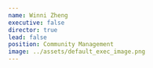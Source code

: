 ```yaml
---
name: Winni Zheng
executive: false
director: true
lead: false
position: Community Management
image: ../assets/default_exec_image.png
---
```

